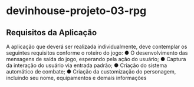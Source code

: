 # devinhouse-projeto-03-rpg
 
## Requisitos da Aplicação
A aplicação que deverá ser realizada individualmente, deve contemplar os seguintes requisitos
conforme o roteiro do jogo:
● O desenvolvimento das mensagens de saída do jogo, esperando pela ação do usuário;
● Captura da interação do usuário via entrada padrão;
● Criação do sistema automático de combate;
● Criação da customização do personagem, incluindo seu nome, equipamentos e demais
informações

